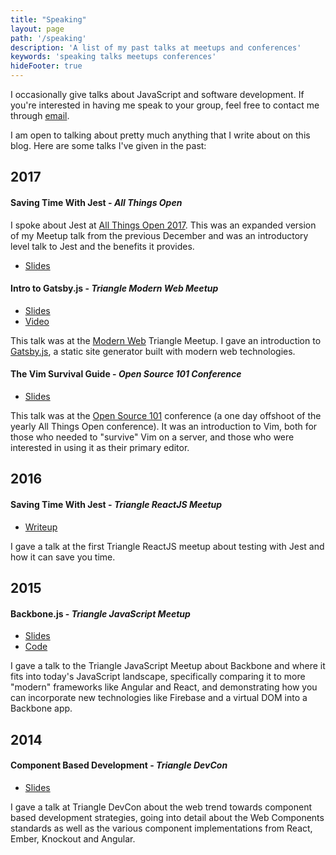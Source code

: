 ```yaml
---
title: "Speaking"
layout: page
path: '/speaking'
description: 'A list of my past talks at meetups and conferences'
keywords: 'speaking talks meetups conferences'
hideFooter: true
---
```


I occasionally give talks about JavaScript and software development.  If you're interested in having me speak to your group, feel free to contact me through [email](ben@benmccormick.org).

I am open to talking about pretty much anything that I write about on this blog.  Here are some talks I've given in the past:

## 2017

#### Saving Time With Jest - *All Things Open*

I spoke about Jest at [All Things Open 2017](https://allthingsopen.org/).  This was an expanded version of my Meetup talk from the previous December and was an introductory level talk to Jest and the benefits it provides.

- [Slides](https://www.slideshare.net/BenMcCormick/saving-time-by-testing-with-jest)

#### Intro to Gatsby.js - *Triangle Modern Web Meetup*

- [Slides](https://www.slideshare.net/BenMcCormick/gatsby-intro)
- [Video](https://www.youtube.com/watch?v=TJ09SYDuvfo&list=PL-G5r6j4GptGMQWj0ph4FaZqiBnIU9leu&index=4)

This talk was at the [Modern Web](https://www.meetup.com/trianglemodernweb/) Triangle Meetup. I gave an introduction to [Gatsby.js](https://www.gatsbyjs.org/), a static site generator built with modern web technologies.

#### The Vim Survival Guide - *Open Source 101 Conference*

- [Slides](http://www.slideshare.net/BenMcCormick/vim-survival-guide-71763917)

This talk was at the [Open Source 101](http://opensource101.com/) conference (a one day offshoot of the yearly All Things Open conference).
It was an introduction to Vim, both for those who needed to "survive" Vim on a server, and those
who were interested in using it as their primary editor.

## 2016

#### Saving Time With Jest - *Triangle ReactJS Meetup*

- [Writeup](http://benmccormick.org/2016/12/10/saving-time-with-jest/)

I gave a talk at the first Triangle ReactJS meetup about testing with Jest and how it can save you time.  

## 2015

#### Backbone.js - *Triangle JavaScript Meetup*

- [Slides]( http://www.slideshare.net/BenMcCormick/backbonemeetup)
- [Code](https://github.com/benmccormick/bb-comments/tree/master)

I gave a talk to the Triangle JavaScript Meetup about Backbone and where it fits into today's JavaScript landscape, specifically comparing it to more "modern" frameworks like Angular and React, and demonstrating how you can incorporate new technologies like Firebase and a virtual DOM into a Backbone app.

## 2014

#### Component Based Development - *Triangle DevCon*

- [Slides](http://www.slideshare.net/BenMcCormick/component-based-development)

I gave a talk at Triangle DevCon about the web trend towards component based development strategies, going into detail about the Web Components standards as well as the various component implementations from React, Ember, Knockout and Angular.
